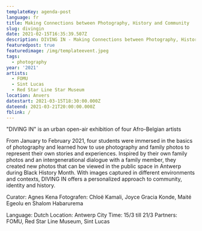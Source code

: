 ```yaml
---
templateKey: agenda-post
language: fr
title: Making Connections between Photography, History and Community
slug: divingin
date: 2021-02-15T16:35:39.507Z
description: DIVING IN - Making Connections between Photography, History and Community
featuredpost: true
featuredimage: /img/templateevent.jpeg
tags:
  - photography
year: '2021'
artists:
  - FOMU
  - Sint Lucas
  - Red Star Line Star Museum
location: Anvers
datestart: 2021-03-15T18:30:00.000Z
dateend: 2021-03-21T20:00:00.000Z
fblink: /
---
```



"DIVING IN" is an urban open-air exhibition of four Afro-Belgian artists

From January to February 2021, four students were immersed in the basics of photography and learned how to use photography and family photos to represent their own stories and experiences. Inspired by their own family photos and an intergenerational dialogue with a family member, they created new photos that can be viewed in the public space in Antwerp during Black History Month. With images captured in different environments and contexts, DIVING IN offers a personalized approach to community, identity and history.

Curator: Agnes Kena
Fotografen: Chloë Kamali, Joyce Gracia Konde, Maité Egeolu en Shalom Habarurema

Language: Dutch
Location: Antwerp City
Time: 15/3 till 21/3
Partners: FOMU, Red Star Line Museum, Sint Lucas
